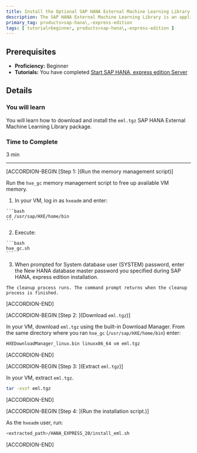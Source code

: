 ```yaml
---
title: Install the Optional SAP HANA External Machine Learning Library Package for SAP HANA, express edition
description: The SAP HANA External Machine Learning Library is an application function library (AFL) supporting the integration of Google TensorFlow, as an external machine learning framework, with SAP HANA, express edition.
primary_tag: products>sap-hana\,-express-edition
tags: [ tutorial>beginner, products>sap-hana\,-express-edition ]
---
```


<!-- loioeafe436a2fa34b13908fc0661ff5b8c9 -->

## Prerequisites
 - **Proficiency:** Beginner
 - **Tutorials:**  You have completed [Start SAP HANA, express edition Server](http://developers.sap.com/tutorials/hxe-ua-getting-started-vm.html)  

## Details
### You will learn
You will learn how to download and install the `eml.tgz` SAP HANA External Machine Learning Library package.

### Time to Complete
3 min

---

[ACCORDION-BEGIN [Step 1: ](Run the memory management script)]

Run the `hxe_gc` memory management script to free up available VM memory.

1.   In your VM, log in as `hxeadm` and enter: 

    ```bash
    cd /usr/sap/HXE/home/bin
    ```

2.   Execute: 

    ```bash
    hxe_gc.sh
    ```

3.   When prompted for System database user (SYSTEM) password, enter the New HANA database master password you specified during SAP HANA, express edition installation. 

    The cleanup process runs. The command prompt returns when the cleanup process is finished.

[ACCORDION-END]

[ACCORDION-BEGIN [Step 2: ](Download `eml.tgz`)]

In your VM, download `eml.tgz` using the built-in Download Manager. From the same directory where you ran `hxe_gc` (`/usr/sap/HXE/home/bin`) enter:

```bash
HXEDownloadManager_linux.bin linuxx86_64 vm eml.tgz
```

[ACCORDION-END]

[ACCORDION-BEGIN [Step 3: ](Extract `eml.tgz`)]

In your VM, extract `eml.tgz`.

```bash
tar -xvzf eml.tgz
```

[ACCORDION-END]

[ACCORDION-BEGIN [Step 4: ](Run the installation script.)]

As the `hxeadm` user, run:

```bash
<extracted_path>/HANA_EXPRESS_20/install_eml.sh
```

[ACCORDION-END]



